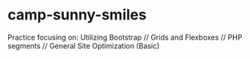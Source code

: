 # camp-sunny-smiles
Practice focusing on: Utilizing Bootstrap // Grids and Flexboxes // PHP segments // General Site Optimization (Basic)
